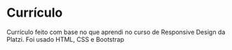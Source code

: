 # Currículo 

Currículo feito com base no que aprendi no curso de Responsive Design da Platzi. Foi usado HTML, CSS e Bootstrap

